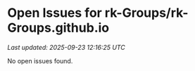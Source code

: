 # Open Issues for rk-Groups/rk-Groups.github.io

*Last updated: 2025-09-23 12:16:25 UTC*

No open issues found.

